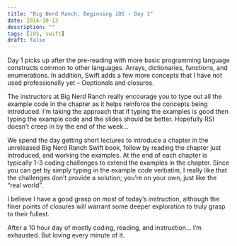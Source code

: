 ```yaml
---
title: "Big Nerd Ranch, Beginning iOS - Day 1"
date: 2014-10-13
description: ""
tags: [iOS, swift]
draft: false
---
```

Day 1 picks up after the pre-reading with more basic programming language constructs common to other languages. Arrays, dictionaries, functions, and enumerations. In addition, Swift adds a few more concepts that I have not used professionally yet – Ooptionals and closures.

<!--more-->

The instructors at Big Nerd Ranch really encourage you to type out all the example code in the chapter as it helps reinforce the concepts being introduced. I’m taking the approach that if typing the examples is good then typing the example code and the slides should be better. Hopefully RSI doesn’t creep in by the end of the week…

We spend the day getting short lectures to introduce a chapter in the unreleased Big Nerd Ranch Swift book, follow by reading the chapter just introduced, and working the examples. At the end of each chapter is typically 1-3 coding challenges to extend the examples in the chapter. Since you can get by simply typing in the example code verbatim, I really like that the challenges don’t provide a solution; you’re on your own, just like the “real world”.

I believe I have a good grasp on most of today’s instruction, although the finer points of closures will warrant some deeper exploration to truly grasp to their fullest.

After a 10 hour day of mostly coding, reading, and instruction… I’m exhausted. But loving every minute of it.
